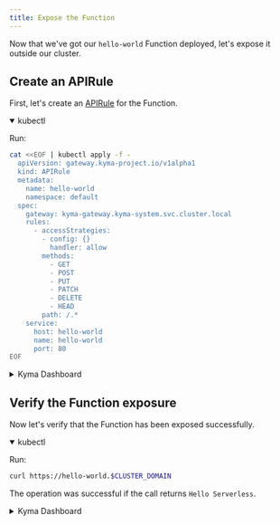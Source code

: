 ```yaml
---
title: Expose the Function
---
```


Now that we've got our `hello-world` Function deployed, let's expose it outside our cluster.

## Create an APIRule

First, let's create an [APIRule](../05-technical-reference/06-custom-resources/apix-01-apirule.md) for the Function. 

<div tabs name="Expose the Function" group="expose-function">
  <details open>
  <summary label="kubectl">
  kubectl
  </summary>

Run:

```bash
cat <<EOF | kubectl apply -f -
  apiVersion: gateway.kyma-project.io/v1alpha1
  kind: APIRule
  metadata:
    name: hello-world
    namespace: default
  spec:
    gateway: kyma-gateway.kyma-system.svc.cluster.local
    rules:
      - accessStrategies:
        - config: {}
          handler: allow
        methods:
          - GET
          - POST
          - PUT
          - PATCH
          - DELETE
          - HEAD
        path: /.*
    service:
      host: hello-world
      name: hello-world
      port: 80
EOF
```

  </details>
  <details>
  <summary label="Kyma Dashboard">
  Kyma Dashboard
  </summary>

1. In your Function's view, go to the **Configuration** tab.
2. Click on **Expose Function +**.
3. Provide the **Name** (`hello-world`) and **Subdomain** (`hello-world`) and click **Create**.

> **NOTE:** Alternatively, from the left navigation go to **APIRules**, click on **Create apirules +**, and continue with step 3, selecting the appropriate **Service** from the dropdown menu.
  </details>
</div>

## Verify the Function exposure

Now let's verify that the Function has been exposed successfully.

<div tabs name="Access the Function" group="expose-function">
  <details open>
  <summary label="kubectl">
  kubectl
  </summary>

Run:

```bash
curl https://hello-world.$CLUSTER_DOMAIN
```

The operation was successful if the call returns `Hello Serverless`.

  </details>
  <details>
  <summary label="Kyma Dashboard">
  Kyma Dashboard
  </summary>

In your Function's **Configuration** tab, click on the APIRule's **Hostname**. 
This will open the Function's external address in a new page. 

> **NOTE:** Alternatively, from the left navigation go to **APIRules**, and click on the **Host** URL there.

The operation was successful if the page says `Hello World!`. 
  </details>
</div>
